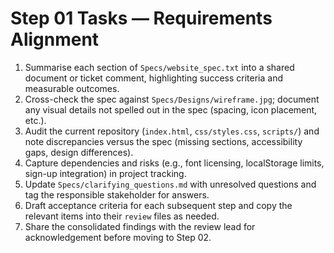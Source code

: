 # Step 01 Tasks — Requirements Alignment

1. Summarise each section of `Specs/website_spec.txt` into a shared document or ticket comment, highlighting success criteria and measurable outcomes.
2. Cross-check the spec against `Specs/Designs/wireframe.jpg`; document any visual details not spelled out in the spec (spacing, icon placement, etc.).
3. Audit the current repository (`index.html`, `css/styles.css`, `scripts/`) and note discrepancies versus the spec (missing sections, accessibility gaps, design differences).
4. Capture dependencies and risks (e.g., font licensing, localStorage limits, sign-up integration) in project tracking.
5. Update `Specs/clarifying_questions.md` with unresolved questions and tag the responsible stakeholder for answers.
6. Draft acceptance criteria for each subsequent step and copy the relevant items into their `review` files as needed.
7. Share the consolidated findings with the review lead for acknowledgement before moving to Step 02.
